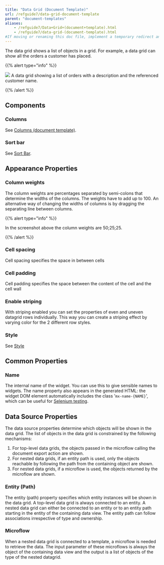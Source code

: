 ```yaml
---
title: "Data Grid (Document Template)"
url: /refguide7/data-grid-document-template
parent: "document-templates"
aliases:
    - /refguide7/Data+Grid+(document+template).html
    - /refguide7/data-grid-(document-template).html
#If moving or renaming this doc file, implement a temporary redirect and let the respective team know they should update the URL in the product. See Mapping to Products for more details.
---
```



The data grid shows a list of objects in a grid. For example, a data grid can show all the orders a customer has placed.

{{% alert type="info" %}}

[![](attachments/819203/918138.png)](data-grid-document-template)
A data grid showing a list of orders with a description and the referenced customer name.

{{% /alert %}}

## Components

### Columns

See [Columns (document template)](columns-document-template).

### Sort bar

See [Sort Bar](sort-bar).

## Appearance Properties

### Column weights

The column weights are percentages separated by semi-colons that determine the widths of the columns. The weights have to add up to 100\. An alternative way of changing the widths of columns is by dragging the separating line between columns.

{{% alert type="info" %}}

In the screenshot above the column weights are 50;25;25.

{{% /alert %}}

### Cell spacing

Cell spacing specifies the space in between cells

### Cell padding

Cell padding specifies the space between the content of the cell and the cell wall

### Enable striping

With striping enabled you can set the properties of even and uneven datagrid rows individually. This way you can create a striping effect by varying color for the 2 different row styles.

### Style

See [Style](style)

## Common Properties

### Name

The internal name of the widget. You can use this to give sensible names to widgets. The name property also appears in the generated HTML: the widget DOM element automatically includes the class '`mx-name-{NAME}`', which can be useful for [Selenium testing](/howto7/integration/selenium-support).

## Data Source Properties

The data source properties determine which objects will be shown in the data grid. The list of objects in the data grid is constrained by the following mechanisms:

1.  For top-level data grids, the objects passed in the microflow calling the document export action are shown.
2.  For nested data grids, if an entity path is used, only the objects reachable by following the path from the containing object are shown.
3.  For nested data grids, if a microflow is used, the objects returned by the microflow are shown.

### Entity (Path)

The entity (path) property specifies which entity instances will be shown in the data grid. A top-level data grid is always connected to an entity. A nested data grid can either be connected to an entity or to an entity path starting in the entity of the containing data view. The entity path can follow associations irrespective of type and ownership.

### Microflow

When a nested data grid is connected to a template, a microflow is needed to retrieve the data. The input parameter of these microflows is always the object of the containing data view and the output is a list of objects of the type of the nested datagrid.
